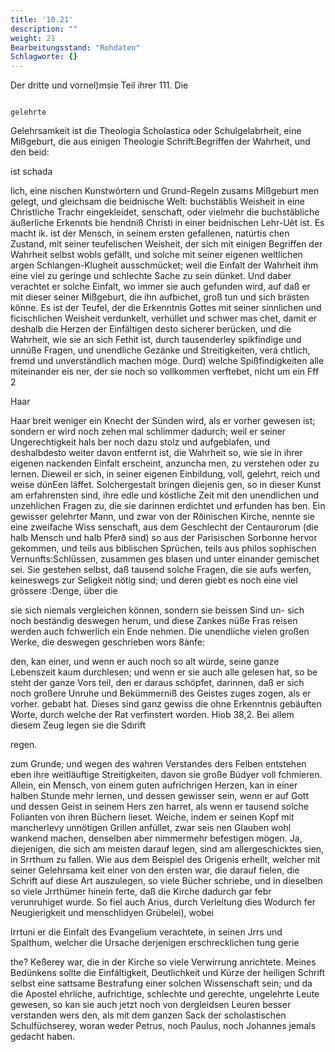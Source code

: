 ```yaml
---
title: '10.21'
description: ""
weight: 21
Bearbeitungsstand: "Rohdaten"
Schlagworte: {}
---
```

<!-- Seite 435 -->

Der dritte und vornel)msie Teil ihrer 111. Die

                                                                            gelehrte
Gelehrsamkeit ist die Theologia Scholastica oder
Schulgelabrheit, eine Mißgeburt, die aus einigen Theologie
Schrift:Begriffen der Wahrheit, und den beid:

ist schada

lich, eine nischen Kunstwörtern und Grund-Regeln zusams Mißgeburt men gelegt, und gleichsam die beidnische Welt: buchstäblis Weisheit in eine Christliche Trachr eingekleidet, senschaft, oder vielmehr die buchstäbliche äußerliche Erkennts bie hendniß Christi in einer beidnischen Lehr-Uèt ist. Es macht ik. ist der Mensch, in seinem ersten gefallenen, natúrtis chen Zustand, mit seiner teufelischen Weisheit, der sich mit einigen Begriffen der Wahrheit selbst wobls gefällt, und solche mit seiner eigenen weltlichen argen Schlangen-Klugheit ausschmücket; weil die Einfalt der Wahrheit ihm eine viel zu geringe und schlechte Sache zu sein dünket. Und daber verachtet er solche Einfalt, wo immer sie auch gefunden wird, auf daß er mit dieser seiner Mißgeburt, die ihn aufbichet, groß tun und sich brästen könne. Es ist der Teufel, der die Erkenntnis Gottes mit seiner sinnlichen und ficischlichen Weisheit verdunkelt, verhúllet und schwer mas chet, damit er deshalb die Herzen der Einfältigen desto sicherer berücken, und die Wahrheit, wie sie an sich Fethit ist, durch tausenderley spikfindige und unnúße Fragen, und unendliche Gezänke und Streitigkeiten, verá chtlich, fremd und unverständlich machen möge. Durd) welche Spißfindigkeiten alle miteinander eis ner, der sie noch so vollkommen verftebet, nicht um ein Fff 2

Haar

<!-- Seite 436 -->

Haar breit weniger ein Knecht der Sünden wird, als er vorher gewesen ist; sondern er wird noch zehen mal schlimmer dadurch; weil er seiner Ungerechtigkeit hals ber noch dazu stolz und aufgeblafen, und deshalbdesto weiter davon entfernt ist, die Wahrheit so, wie sie in ihrer eigenen nackenden Einfalt erscheint, anzuncha men, zu verstehen oder zu lernen. Dieweil er sich, in seiner eigenen Einbildung, voll, gelehrt, reich und weise dúnEen läffet. Solchergestalt bringen diejenis gen, so in dieser Kunst am erfahrensten sind, ihre edle und köstliche Zeit mit den unendlichen und unzehlichen Fragen zu, die sie darinnen erdichtet und erfunden has ben. Ein gewisser gelehrter Mann, und zwar von der Rðinischen Kirche, nennte sie eine zweifache Wiss senschaft, aus dem Geschlecht der Centaurorum (die halb Mensch und halb Pferð sind) so aus der Parisischen Sorbonne hervor gekommen, und teils aus biblischen Sprüchen, teils aus philos sophischen Vernunfts:Schlüssen, zusammen ges blasen und unter einander gemischet sei. Sie gestehen selbst, daß tausend solche Fragen, die sie aufs werfen, keineswegs zur Seligkeit nötig sind; und deren giebt es noch eine viel grössere :Denge, über die

sie sich niemals vergleichen können, sondern sie beissen Sind un- sich noch beständig deswegen herum, und diese Zankes nüße Fras reisen werden auch fchwerlich ein Ende nehmen. Die unendliche vielen großen Werke, die deswegen geschrieben wors 8ảnfe:

den, kan einer, und wenn er auch noch so alt würde, seine ganze Lebenszeit kaum durchlesen; und wenn er sie auch alle gelesen hat, so be steht der ganze Vors teil, den er daraus schöpfet, darinnen, daß er sich noch großere Unruhe und Bekümmerniß des Geistes zuges zogen, als er vorher. gebabt hat. Dieses sind ganz gewiss die ohne Erkenntnis gebäuften Worte, durch welche der Rat verfinstert worden. Hiob 38,2. Bei allem diesem Zeug legen sie die Sdırift

regen.


<!-- Seite 437 -->

zum Grunde; und wegen des wahren Verstandes ders
Felben entstehen eben ihre weitläuftige Streitigkeiten,
davon sie große Búdyer voll fchmieren. Allein, ein
Mensch, von einem guten aufrichrigen Herzen, kan in
 einer halben Stunde mehr lernen, und dessen gewisser
sein, wenn er auf Gott und dessen Geist in seinem Hers
zen harret, als wenn er tausend solche Folianten von
ihren Büchern lieset. Weiche, indem er seinen Kopf
mit mancherlevy unnötigen Grillen anfüllet, zwar seis
nen Glauben wohl wankend machen, denselben aber
nimmermehr befestigen mögen. Ja, diejenigen, die
sich am meisten darauf legen, sind am allergeschicktes
 sien, in Srrthum zu fallen. Wie aus dem Beispiel
des Origenis erhellt, welcher mit seiner Gelehrsama
keit einer von den ersten war, die darauf fielen, die
Schrift auf diese Art auszulegen, so viele Bücher
schriebe, und in dieselben so viele Jrrthümer hinein
ferte, daß die Kirche dadurch gar febr verunruhiget
wurde. So fiel auch Arius, durch Verleitung dies Wodurch
fer Neugierigkeit und menschlidyen Grübelei), wobei

Irrtuni er die Einfalt des Evangelium verachtete, in seinen Jrrs und Spalthum, welcher die Ursache derjenigen erschrecklichen tung gerie

the? Keßerey war, die in der Kirche so viele Verwirrung anrichtete. Meines Bedünkens sollte die Einfáltigkeit, Deutlichkeit und Kürze der heiligen Schrift selbst eine sattsame Bestrafung einer solchen Wissenschaft sein; und da die Apostel ehrliche, aufrichtige, schlechte und gerechte, ungelehrte Leute gewesen, so kan sie auch jetzt noch von dergleidsen Leuren besser verstanden wers den, als mit dem ganzen Sack der scholastischen Schulfüchserey, woran weder Petrus, noch Paulus, noch Johannes jemals gedacht haben.

